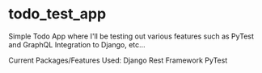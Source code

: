 # todo_test_app
Simple Todo App where I'll be testing out various features such as PyTest and GraphQL Integration to Django, etc...

Current Packages/Features Used:
Django Rest Framework
PyTest
